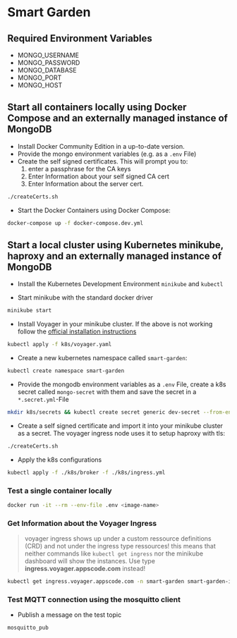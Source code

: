 # Smart Garden

## Required Environment Variables

- MONGO_USERNAME
- MONGO_PASSWORD
- MONGO_DATABASE
- MONGO_PORT
- MONGO_HOST

## Start all containers locally using Docker Compose and an externally managed instance of MongoDB

- Install Docker Community Edition in a up-to-date version.
- Provide the mongo environment variables (e.g. as a `.env` File)
- Create the self signed certificates. This will prompt you to: 
  1. enter a passphrase for the CA keys 
  2. Enter Information about your self signed CA cert
  3. Enter Information about the server cert.

```sh
./createCerts.sh
```

- Start the Docker Containers using Docker Compose: 

```sh
docker-compose up -f docker-compose.dev.yml
```

## Start a local cluster using Kubernetes minikube, haproxy and an externally managed instance of MongoDB

- Install the Kubernetes Development Environment `minikube` and `kubectl`

- Start minikube with the standard docker driver

```sh
minikube start
```

- Install Voyager in your minikube cluster. If the above is not working follow the [official installation instructions](https://voyagermesh.com/docs/v12.0.0/setup/install/#script)

```sh
kubectl apply -f k8s/voyager.yaml
```

- Create a new kubernetes namespace called `smart-garden`:

```sh
kubectl create namespace smart-garden
```

- Provide the mongodb environment variables as a `.env` File, create a k8s secret called `mongo-secret` with them and save the secret in a `*.secret.yml`-File

```sh
mkdir k8s/secrets && kubectl create secret generic dev-secret --from-env-file=.env -o yaml --save-config=true --namespace=smart-garden > k8s/secrets/mongo.secret.yml
```

- Create a self signed certificate and import it into your minikube cluster as a secret. The voyager ingress node uses it to setup haproxy with tls:

```sh
./createCerts.sh
```

- Apply the k8s configurations

```sh
kubectl apply -f ./k8s/broker -f ./k8s/ingress.yml
```

### Test a single container locally

```sh
docker run -it --rm --env-file .env <image-name>
```

### Get Information about the Voyager Ingress

> voyager ingress shows up under a custom ressource definitions (CRD) and not under 
> the ingress type ressources!
> this means that neither commands like `kubectl get ingress` nor the minikube dashboard
> will show the instances. Use type **ingress.voyager.appscode.com** instead!

```sh
kubectl get ingress.voyager.appscode.com -n smart-garden smart-garden-ingress
```

### Test MQTT connection using the mosquitto client

- Publish a message on the test topic

```sh
mosquitto_pub
```